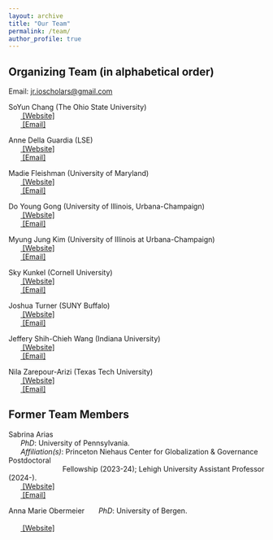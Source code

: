 ```yaml
---
layout: archive
title: "Our Team"
permalink: /team/
author_profile: true
---
```


## Organizing Team (in alphabetical order)

Email: [jr.ioscholars@gmail.com](jr.ioscholars@gmail.com)

SoYun Chang (The Ohio State University)
<br>&nbsp;&nbsp;&nbsp;&nbsp;&nbsp;&nbsp;<span style="padding-right:5%"><a href='{{ "https://polisci.osu.edu/people/chang.2318"}}'><i class='fas fa-user'></i> [Website]</a></span>
<br>&nbsp;&nbsp;&nbsp;&nbsp;&nbsp;&nbsp;<span style="padding-right:5%"><a href='{{ "mailto:chang.2318@osu.edu"}}'><i class='fas fa-envelope'></i> [Email]</a></span>

Anne Della Guardia (LSE)
<br>&nbsp;&nbsp;&nbsp;&nbsp;&nbsp;&nbsp;<span style="padding-right:5%"><a href='{{ "https://www.annedellaguardia.com/"}}'><i class='fas fa-user'></i> [Website]</a></span>
<br>&nbsp;&nbsp;&nbsp;&nbsp;&nbsp;&nbsp;<span style="padding-right:5%"><a href='{{ "mailto:a.c.della-guardia@lse.ac.uk"}}'><i class='fas fa-envelope'></i> [Email]</a></span>

Madie Fleishman (University of Maryland)
<br>&nbsp;&nbsp;&nbsp;&nbsp;&nbsp;&nbsp;<span style="padding-right:5%"><a href='{{ "https://gvpt.umd.edu/gradprofile/fleishman/madeline"}}'><i class='fas fa-user'></i> [Website]</a></span>
<br>&nbsp;&nbsp;&nbsp;&nbsp;&nbsp;&nbsp;<span style="padding-right:5%"><a href='{{ "mailto:mfleish@umd.edu"}}'><i class='fas fa-envelope'></i> [Email]</a></span>

Do Young Gong (University of Illinois, Urbana-Champaign)
<br>&nbsp;&nbsp;&nbsp;&nbsp;&nbsp;&nbsp;<span style="padding-right:5%"><a href='{{ "https://dygong2.github.io/doyounggong/"}}'><i class='fas fa-user'></i> [Website]</a></span>
<br>&nbsp;&nbsp;&nbsp;&nbsp;&nbsp;&nbsp;<span style="padding-right:5%"><a href='{{ "mailto:dygong2@illinois.edu"}}'><i class='fas fa-envelope'></i> [Email]</a></span>

<!-- Timon Forster (University of St. Gallen)
<br>&nbsp;&nbsp;&nbsp;&nbsp;&nbsp;&nbsp;<span style="padding-right:5%"><a href='{{ "https://www.timonforster.net/"}}'><i class='fas fa-user'></i> [Website]</a></span>
<br>&nbsp;&nbsp;&nbsp;&nbsp;&nbsp;&nbsp;<span style="padding-right:5%"><a href='{{ "mailto:timon.forster@unisg.ch"}}'><i class='fas fa-envelope'></i> [Email]</a></span> -->

Myung Jung Kim (University of Illinois at Urbana-Champaign)
<br>&nbsp;&nbsp;&nbsp;&nbsp;&nbsp;&nbsp;<span style="padding-right:5%"><a href='{{ "https://www.myungjungkim.com/"}}'><i class='fas fa-user'></i> [Website]</a></span>
<br>&nbsp;&nbsp;&nbsp;&nbsp;&nbsp;&nbsp;<span style="padding-right:5%"><a href='{{ "mailto:mjkim12@illinois.edu"}}'><i class='fas fa-envelope'></i> [Email]</a></span>

Sky Kunkel (Cornell University)
<br>&nbsp;&nbsp;&nbsp;&nbsp;&nbsp;&nbsp;<span style="padding-right:5%"><a href='{{ "https://www.skytheacademic.com"}}'><i class='fas fa-user'></i> [Website]</a></span>
<br>&nbsp;&nbsp;&nbsp;&nbsp;&nbsp;&nbsp;<span style="padding-right:5%"><a href='{{ "mailto:sk3386@cornell.edu"}}'><i class='fas fa-envelope'></i> [Email]</a></span>

<!-- Valerie de Koeijer (Leiden University)
<br>&nbsp;&nbsp;&nbsp;&nbsp;&nbsp;&nbsp;<span style="padding-right:5%"><a href='{{ "https://www.universiteitleiden.nl/en/staffmembers/valerie-de-koeijer"}}'><i class='fas fa-user'></i> [Website]</a></span>
<br>&nbsp;&nbsp;&nbsp;&nbsp;&nbsp;&nbsp;<span style="padding-right:5%"><a href='{{ "mailto:v.j.c.de.koeijer@fgga.leidenuniv.nl"}}'><i class='fas fa-envelope'></i> [Email]</a></span> -->

Joshua Turner (SUNY Buffalo)
<br>&nbsp;&nbsp;&nbsp;&nbsp;&nbsp;&nbsp;<span style="padding-right:5%"><a href='{{ "https://www.joshuaaturner.net/"}}'><i class='fas fa-user'></i> [Website]</a></span>
<br>&nbsp;&nbsp;&nbsp;&nbsp;&nbsp;&nbsp;<span style="padding-right:5%"><a href='{{ "mailto:turner2@buffalo.edu"}}'><i class='fas fa-envelope'></i> [Email]</a></span>

Jeffery Shih-Chieh Wang (Indiana University)
<br>&nbsp;&nbsp;&nbsp;&nbsp;&nbsp;&nbsp;<span style="padding-right:5%"><a href='{{ "https://jeffery-wang.com/"}}'><i class='fas fa-user'></i> [Website]</a></span>
<br>&nbsp;&nbsp;&nbsp;&nbsp;&nbsp;&nbsp;<span style="padding-right:5%"><a href='{{ "mailto:jeffery.wang429@gmail.com"}}'><i class='fas fa-envelope'></i> [Email]</a></span>

Nila Zarepour-Arizi (Texas Tech University)
<br>&nbsp;&nbsp;&nbsp;&nbsp;&nbsp;&nbsp;<span style="padding-right:5%"><a href='{{ "https://www.depts.ttu.edu/politicalscience/Graduate_Students/Current_Grad_Students.php"}}'><i class='fas fa-user'></i> [Website]</a></span>
<br>&nbsp;&nbsp;&nbsp;&nbsp;&nbsp;&nbsp;<span style="padding-right:5%"><a href='{{ "mailto:nila.zarepour-arizi@ttu.edu"}}'><i class='fas fa-envelope'></i> [Email]</a></span>

## Former Team Members

Sabrina Arias <br>
&nbsp;&nbsp;&nbsp;&nbsp;&nbsp;&nbsp;*PhD*: University of Pennsylvania.<br>
&nbsp;&nbsp;&nbsp;&nbsp;&nbsp;&nbsp;*Affiliation(s)*: Princeton Niehaus Center for Globalization & Governance Postdoctoral <br> &nbsp;&nbsp;&nbsp;&nbsp;&nbsp;&nbsp;&nbsp;&nbsp;&nbsp;&nbsp;&nbsp;&nbsp;&nbsp;&nbsp;&nbsp;&nbsp;&nbsp;&nbsp;&nbsp;&nbsp;&nbsp;&nbsp;&nbsp;&nbsp;&nbsp;&nbsp;&nbsp;Fellowship (2023-24); Lehigh University Assistant Professor (2024-).
<br>&nbsp;&nbsp;&nbsp;&nbsp;&nbsp;&nbsp;<span style="padding-right:5%"><a href='{{ "https://www.sabrinabarias.com/"}}'><i class='fas fa-user'></i> [Website]</a></span>
<br>&nbsp;&nbsp;&nbsp;&nbsp;&nbsp;&nbsp;<span style="padding-right:5%"><a href='{{ "mailto:sbarias20@gmail.com"}}'><i class='fas fa-envelope'></i> [Email]</a></span>

Anna Marie Obermeier
&nbsp;&nbsp;&nbsp;&nbsp;&nbsp;&nbsp;*PhD*: University of Bergen.<br>
<br>&nbsp;&nbsp;&nbsp;&nbsp;&nbsp;&nbsp;<span style="padding-right:5%"><a href='{{ "https://www.wareffects.eu/team"}}'><i class='fas fa-user'></i> [Website]</a></span>


<!-- Valerie de Koeijer <br>
&nbsp;&nbsp;&nbsp;&nbsp;&nbsp;&nbsp;*PhD*: Johns Hopkins University.<br>
&nbsp;&nbsp;&nbsp;&nbsp;&nbsp;&nbsp;*Affiliation(s)*: Leiden University Assistant Professor at the Institute of Security and <br>&nbsp;&nbsp;&nbsp;&nbsp;&nbsp;&nbsp;&nbsp;&nbsp;&nbsp;&nbsp;&nbsp;&nbsp;&nbsp;&nbsp;&nbsp;&nbsp;&nbsp;&nbsp;&nbsp;&nbsp;&nbsp;&nbsp;&nbsp;&nbsp;&nbsp;&nbsp;&nbsp;Global Affairs (2023 - Present).
<br>&nbsp;&nbsp;&nbsp;&nbsp;&nbsp;&nbsp;<span style="padding-right:5%"><a href='{{ "https://www.universiteitleiden.nl/en/staffmembers/valerie-de-koeijer"}}'><i class='fas fa-user'></i> [Website]</a></span>
<br>&nbsp;&nbsp;&nbsp;&nbsp;&nbsp;&nbsp;<span style="padding-right:5%"><a href='{{ "mailto:vdekoei1@jhu.edu"}}'><i class='fas fa-envelope'></i> [Email]</a></span> -->
